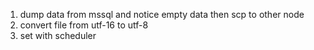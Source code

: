 1. dump data from mssql and notice empty data then scp to other node
2. convert file from utf-16 to utf-8
3. set with scheduler
